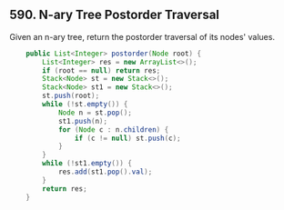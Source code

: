 ## 590. N-ary Tree Postorder Traversal

Given an n-ary tree, return the postorder traversal of its nodes' values.

```java
    public List<Integer> postorder(Node root) {
        List<Integer> res = new ArrayList<>();
        if (root == null) return res;
        Stack<Node> st = new Stack<>();
        Stack<Node> st1 = new Stack<>();
        st.push(root);
        while (!st.empty()) {
            Node n = st.pop();
            st1.push(n);
            for (Node c : n.children) {
                if (c != null) st.push(c);
            }
        }
        while (!st1.empty()) {
            res.add(st1.pop().val);
        }
        return res;
    }
```
